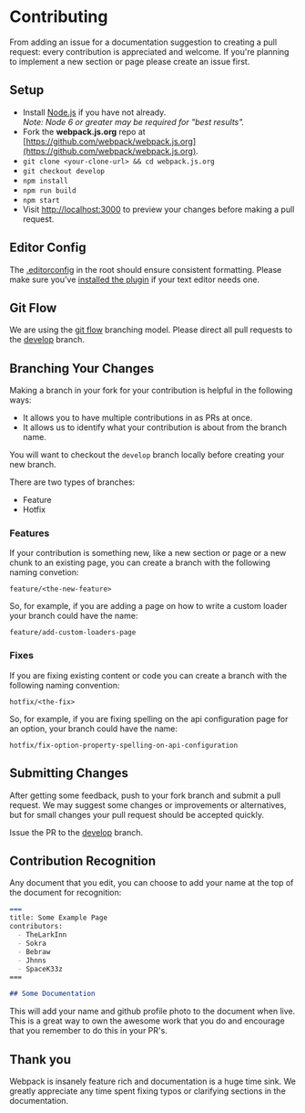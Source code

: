 # Contributing

From adding an issue for a documentation suggestion to creating a pull request: every contribution is appreciated and welcome. If you're planning to implement a new section or page please create an issue first.

## Setup

* Install [Node.js](https://nodejs.org/) if you have not already.  
  *Note: Node 6 or greater may be required for "best results".*
* Fork the **webpack.js.org** repo at [https://github.com/webpack/webpack.js.org](https://github.com/webpack/webpack.js.org).
* `git clone <your-clone-url> && cd webpack.js.org`
* `git checkout develop`
* `npm install`
* `npm run build`
* `npm start`
* Visit [http://localhost:3000](http://localhost:3000) to preview your changes before making a pull request.

## Editor Config

The [.editorconfig](https://github.com/webpack/webpack.js.org/blob/develop/.editorconfig) in the root should ensure consistent formatting. Please make sure you've [installed the plugin](http://editorconfig.org/#download) if your text editor needs one.

## Git Flow

We are using the [git flow](http://nvie.com/posts/a-successful-git-branching-model/) branching model. Please direct all pull requests to the [develop](https://github.com/webpack/webpack.js.org/tree/develop) branch.

## Branching Your Changes

Making a branch in your fork for your contribution is helpful in the following ways:  

* It allows you to have multiple contributions in as PRs at once.
* It allows us to identify what your contribution is about from the branch name.

You will want to checkout the `develop` branch locally before creating your new branch.

There are two types of branches:

* Feature
* Hotfix

### Features

If your contribution is something new, like a new section or page or a new chunk to an existing page, you can create a branch with the following naming convetion:  

`feature/<the-new-feature>`

So, for example, if you are adding a page on how to write a custom loader your branch could have the name:

`feature/add-custom-loaders-page`

### Fixes

If you are fixing existing content or code you can create a branch with the following naming convention:

`hotfix/<the-fix>`

So, for example, if you are fixing spelling on the api configuration page for an option, your branch could have the name:

`hotfix/fix-option-property-spelling-on-api-configuration`

## Submitting Changes

After getting some feedback, push to your fork branch and submit a pull request. We may suggest some changes or improvements or alternatives, but for small changes your pull request should be accepted quickly.

Issue the PR to the [develop](https://github.com/webpack/webpack.js.org/tree/develop) branch.

## Contribution Recognition

Any document that you edit, you can choose to add your name at the top of the document for recognition: 

```markdown
===
title: Some Example Page
contributors:
  - TheLarkInn
  - Sokra
  - Bebraw
  - Jhnns
  - SpaceK33z
===

## Some Documentation

```
This will add your name and github profile photo to the document when live. This is a great way to own the awesome work that you do and encourage that you remember to do this in your PR's. 


## Thank you

Webpack is insanely feature rich and documentation is a huge time sink. We greatly appreciate any time spent fixing typos or clarifying sections in the documentation.
